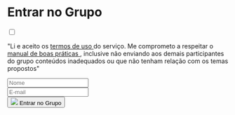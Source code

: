 <div id="modal-whatsapp" class="d-none myModal-content">
  <h1 class="header-title">Entrar no Grupo</h1>
  <form>
    <div>
      <input required type="checkbox" class="float-left checkbox-position">
      <p class="mb-0">
        "Li e aceito os
        <a href="{{ '/#' | relative_url }}">
          termos de uso
        </a>
        do serviço. Me comprometo a respeitar o
        <a href="{{ '/#' | relative_url }}">
          manual de boas práticas
        </a>
        , inclusive não enviando aos demais participantes do grupo conteúdos inadequados ou que não tenham relação com os temas propostos"
      </p>
    </div>
    <div class="input-group row mt-3">
      <div class="form-group col-6">
        <input Type="text" class="form-control" required placeholder="Nome">
      </div>
      <div class="form-group col-6">
        <input type="email" class="form-control" required placeholder="E-mail">
      </div>
    </div>
    <div class="d-flex justify-content-center">
      <button type="submit">
        <img src="{{ 'assets/images/modal-whats.png'  | relative_url }}" class="modal-img w-25">
        <span class="modal-icon-whats text-white font-weight-bold py-1 px-3">Entrar no Grupo</span>
      </button>
    </div>
  </form>
</div>
